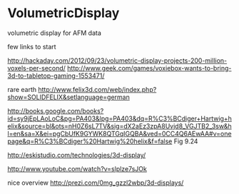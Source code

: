 VolumetricDisplay
=================

volumetric display for AFM data

few links to start

http://hackaday.com/2012/09/23/volumetric-display-projects-200-million-voxels-per-second/
http://www.geek.com/games/voxiebox-wants-to-bring-3d-to-tabletop-gaming-1553471/

rare earth
http://www.felix3d.com/web/index.php?show=SOLIDFELIX&setlanguage=german

http://books.google.com/books?id=sy9jEpLAoLoC&pg=PA403&lpg=PA403&dq=R%C3%BCdiger+Hartwig+helix&source=bl&ots=nH0Z6sL7TV&sig=dX2aEz3zpA8Uvjd8_VGJTB2_3sw&hl=en&sa=X&ei=pgCbUfK9GYWK8QTGqIGQBA&ved=0CC4Q6AEwAA#v=onepage&q=R%C3%BCdiger%20Hartwig%20helix&f=false
Fig 9.24


http://eskistudio.com/technologies/3d-display/

http://www.youtube.com/watch?v=slplze7sJOk

nice overview
http://prezi.com/0mg_gzzl2wbp/3d-displays/
